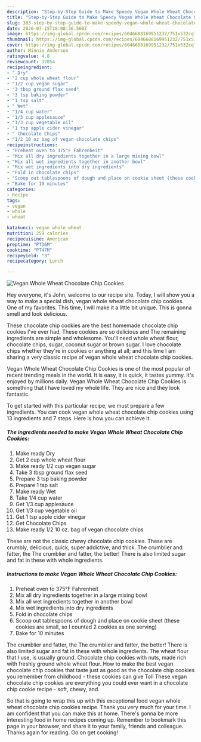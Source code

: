 ```yaml
---
description: "Step-by-Step Guide to Make Speedy Vegan Whole Wheat Chocolate Chip Cookies"
title: "Step-by-Step Guide to Make Speedy Vegan Whole Wheat Chocolate Chip Cookies"
slug: 303-step-by-step-guide-to-make-speedy-vegan-whole-wheat-chocolate-chip-cookies
date: 2020-07-15T18:08:36.500Z
image: https://img-global.cpcdn.com/recipes/6046688169951232/751x532cq70/vegan-whole-wheat-chocolate-chip-cookies-recipe-main-photo.jpg
thumbnail: https://img-global.cpcdn.com/recipes/6046688169951232/751x532cq70/vegan-whole-wheat-chocolate-chip-cookies-recipe-main-photo.jpg
cover: https://img-global.cpcdn.com/recipes/6046688169951232/751x532cq70/vegan-whole-wheat-chocolate-chip-cookies-recipe-main-photo.jpg
author: Minnie Anderson
ratingvalue: 4.8
reviewcount: 32054
recipeingredient:
- " Dry"
- "2 cup whole wheat flour"
- "1/2 cup vegan sugar"
- "3 tbsp ground flax seed"
- "3 tsp baking powder"
- "1 tsp salt"
- " Wet"
- "1/4 cup water"
- "1/3 cup applesauce"
- "1/3 cup vegetable oil"
- "1 tsp apple cider vinegar"
- " Chocolate Chips"
- "1/2 10 oz bag of vegan chocolate chips"
recipeinstructions:
- "Preheat oven to 375°F Fahrenheit"
- "Mix all dry ingredients together in a large mixing bowl"
- "Mix all wet ingredients together in another bowl"
- "Mix wet ingredients into dry ingredients"
- "Fold in chocolate chips"
- "Scoop out tablespoons of dough and place on cookie sheet (these cookies are small, so I counted 2 cookies as one serving)"
- "Bake for 10 minutes"
categories:
- Recipe
tags:
- vegan
- whole
- wheat

katakunci: vegan whole wheat 
nutrition: 259 calories
recipecuisine: American
preptime: "PT36M"
cooktime: "PT47M"
recipeyield: "3"
recipecategory: Lunch

---
```



![Vegan Whole Wheat Chocolate Chip Cookies](https://img-global.cpcdn.com/recipes/6046688169951232/751x532cq70/vegan-whole-wheat-chocolate-chip-cookies-recipe-main-photo.jpg)

Hey everyone, it's John, welcome to our recipe site. Today, I will show you a way to make a special dish, vegan whole wheat chocolate chip cookies. One of my favorites. This time, I will make it a little bit unique. This is gonna smell and look delicious.

These chocolate chip cookies are the best homemade chocolate chip cookies I&#39;ve ever had. These cookies are so delicious and The remaining ingredients are simple and wholesome. You&#39;ll need whole wheat flour, chocolate chips, sugar, coconut sugar or brown sugar. I love chocolate chips whether they&#39;re in cookies or anything at all; and this time I am sharing a very classic recipe of vegan whole wheat chocolate chip cookies.

Vegan Whole Wheat Chocolate Chip Cookies is one of the most popular of recent trending meals in the world. It is easy, it is quick, it tastes yummy. It's enjoyed by millions daily. Vegan Whole Wheat Chocolate Chip Cookies is something that I have loved my whole life. They are nice and they look fantastic.


To get started with this particular recipe, we must prepare a few ingredients. You can cook vegan whole wheat chocolate chip cookies using 13 ingredients and 7 steps. Here is how you can achieve it.

<!--inarticleads1-->

##### The ingredients needed to make Vegan Whole Wheat Chocolate Chip Cookies:

1. Make ready  Dry
1. Get 2 cup whole wheat flour
1. Make ready 1/2 cup vegan sugar
1. Take 3 tbsp ground flax seed
1. Prepare 3 tsp baking powder
1. Prepare 1 tsp salt
1. Make ready  Wet
1. Take 1/4 cup water
1. Get 1/3 cup applesauce
1. Get 1/3 cup vegetable oil
1. Get 1 tsp apple cider vinegar
1. Get  Chocolate Chips
1. Make ready 1/2 10 oz. bag of vegan chocolate chips


These are not the classic chewy chocolate chip cookies. These are crumbly, delicious, quick, super addictive, and thick. The crumblier and fatter, the The crumblier and fatter, the better! There is also limited sugar and fat in these with whole ingredients. 

<!--inarticleads2-->

##### Instructions to make Vegan Whole Wheat Chocolate Chip Cookies:

1. Preheat oven to 375°F Fahrenheit
1. Mix all dry ingredients together in a large mixing bowl
1. Mix all wet ingredients together in another bowl
1. Mix wet ingredients into dry ingredients
1. Fold in chocolate chips
1. Scoop out tablespoons of dough and place on cookie sheet (these cookies are small, so I counted 2 cookies as one serving)
1. Bake for 10 minutes


The crumblier and fatter, the The crumblier and fatter, the better! There is also limited sugar and fat in these with whole ingredients. The wheat flour that I use, is usually ground. Chocolate chip cookies with nuts, made rich with freshly ground whole wheat flour. How to make the best vegan chocolate chip cookies that taste just as good as the chocolate chip cookies you remember from childhood - these cookies can give Toll These vegan chocolate chip cookies are everything you could ever want in a chocolate chip cookie recipe - soft, chewy, and. 

So that is going to wrap this up with this exceptional food vegan whole wheat chocolate chip cookies recipe. Thank you very much for your time. I am confident that you can make this at home. There's gonna be more interesting food in home recipes coming up. Remember to bookmark this page in your browser, and share it to your family, friends and colleague. Thanks again for reading. Go on get cooking!
